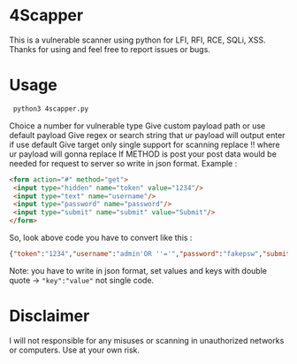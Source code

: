 # 4Scapper
This is a vulnerable scanner using python for LFI, RFI, RCE, SQLi, XSS. Thanks for using and feel free to report issues or bugs.

# Usage
```bash
 python3 4scapper.py
 ```
 Choice a number for vulnerable type
 Give custom payload path or use default payload
 Give regex or search string that ur payload will output enter if use default
 Give target only single support for scanning replace !! where ur payload will gonna replace
 If METHOD is post your post data would be needed for request to server so write in json format. Example :  
 ```html
 <form action="#" method="get">
  <input type="hidden" name="token" value="1234"/>
  <input type="text" name="username"/>
  <input type="password" name="password"/>
  <input type="submit" name="submit" value="Submit"/> 
 </form>
 ```
 So, look above code you have to convert like this :  
 ```json
 {"token":"1234","username":"admin'OR ''='","password":"fakepsw","submit":"Submit"}
 ```
 Note: you have to write in json format, set values and keys with double quote -> `"key":"value"` not single code.
 
 # Disclaimer
 I will not responsible for any misuses or scanning in unauthorized networks or computers. Use at your own risk.
 

